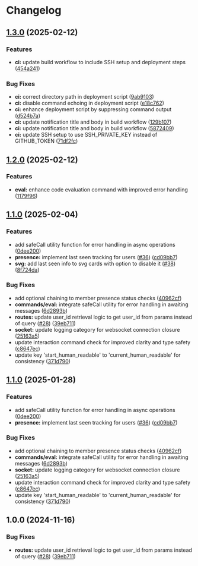 # Changelog

## [1.3.0](https://github.com/discordplace/lantern/compare/v1.2.0...v1.3.0) (2025-02-12)


### Features

* **ci:** update build workflow to include SSH setup and deployment steps ([454a241](https://github.com/discordplace/lantern/commit/454a2414ead587c71bc76f3c5e6988097c330471))


### Bug Fixes

* **ci:** correct directory path in deployment script ([9ab9103](https://github.com/discordplace/lantern/commit/9ab9103ab890e675110a6ee420d1f0ac184aa47e))
* **ci:** disable command echoing in deployment script ([e18c762](https://github.com/discordplace/lantern/commit/e18c7629f5da72507a21e64d78fe5fa138fb99b4))
* **ci:** enhance deployment script by suppressing command output ([d524b7a](https://github.com/discordplace/lantern/commit/d524b7a2d65bcafd602010cd22025099ac7353d1))
* **ci:** update notification title and body in build workflow ([129b107](https://github.com/discordplace/lantern/commit/129b10719c634327fb98574984ce6d4aaa62be89))
* **ci:** update notification title and body in build workflow ([5872409](https://github.com/discordplace/lantern/commit/5872409a3aef2e615c2d1f7f0e9601777d13fda9))
* **ci:** update SSH setup to use SSH_PRIVATE_KEY instead of GITHUB_TOKEN ([71df2fc](https://github.com/discordplace/lantern/commit/71df2fc913cda56a010d246d686aab42fb039ae9))

## [1.2.0](https://github.com/discordplace/lantern/compare/v1.1.0...v1.2.0) (2025-02-12)


### Features

* **eval:** enhance code evaluation command with improved error handling ([1179f96](https://github.com/discordplace/lantern/commit/1179f96f8153029b6cff746e82aba758a9088e4c))

## [1.1.0](https://github.com/discordplace/lantern/compare/v1.0.1...v1.1.0) (2025-02-04)


### Features

* add safeCall utility function for error handling in async operations ([0dee200](https://github.com/discordplace/lantern/commit/0dee2007e4b7e45008031387954dce38c849071a))
* **presence:** implement last seen tracking for users ([#36](https://github.com/discordplace/lantern/issues/36)) ([cd09bb7](https://github.com/discordplace/lantern/commit/cd09bb735dc0a772965994a33b7012686c373677))
* **svg:** add last seen info to svg cards with option to disable it ([#38](https://github.com/discordplace/lantern/issues/38)) ([8f724da](https://github.com/discordplace/lantern/commit/8f724da073be0945f74d08c707b8a530216f7a77))


### Bug Fixes

* add optional chaining to member presence status checks ([40962cf](https://github.com/discordplace/lantern/commit/40962cf11ebbfe15a38ce4b9d188a654638312d0))
* **commands/eval:** integrate safeCall utility for error handling in awaiting messages ([6d2893b](https://github.com/discordplace/lantern/commit/6d2893b7dbe42dfbbf7ce081a21afac20ab96d26))
* **routes:** update user_id retrieval logic to get user_id from params instead of query ([#28](https://github.com/discordplace/lantern/issues/28)) ([39eb711](https://github.com/discordplace/lantern/commit/39eb711f5204e5c18c9b8194e5f0bf9cd5840356))
* **socket:** update logging category for websocket connection closure ([25163a5](https://github.com/discordplace/lantern/commit/25163a59d67d64aef29aa428137d427746d0b483))
* update interaction command check for improved clarity and type safety ([c8647ec](https://github.com/discordplace/lantern/commit/c8647ec657e12590eeff0cdd1e7b423e39658931))
* update key 'start_human_readable' to 'current_human_readable' for consistency ([371d790](https://github.com/discordplace/lantern/commit/371d790e4732fc395220a307d1ddb54552d6dc56))

## [1.1.0](https://github.com/discordplace/lantern/compare/v1.0.0...v1.1.0) (2025-01-28)


### Features

* add safeCall utility function for error handling in async operations ([0dee200](https://github.com/discordplace/lantern/commit/0dee2007e4b7e45008031387954dce38c849071a))
* **presence:** implement last seen tracking for users ([#36](https://github.com/discordplace/lantern/issues/36)) ([cd09bb7](https://github.com/discordplace/lantern/commit/cd09bb735dc0a772965994a33b7012686c373677))


### Bug Fixes

* add optional chaining to member presence status checks ([40962cf](https://github.com/discordplace/lantern/commit/40962cf11ebbfe15a38ce4b9d188a654638312d0))
* **commands/eval:** integrate safeCall utility for error handling in awaiting messages ([6d2893b](https://github.com/discordplace/lantern/commit/6d2893b7dbe42dfbbf7ce081a21afac20ab96d26))
* **socket:** update logging category for websocket connection closure ([25163a5](https://github.com/discordplace/lantern/commit/25163a59d67d64aef29aa428137d427746d0b483))
* update interaction command check for improved clarity and type safety ([c8647ec](https://github.com/discordplace/lantern/commit/c8647ec657e12590eeff0cdd1e7b423e39658931))
* update key 'start_human_readable' to 'current_human_readable' for consistency ([371d790](https://github.com/discordplace/lantern/commit/371d790e4732fc395220a307d1ddb54552d6dc56))

## 1.0.0 (2024-11-16)


### Bug Fixes

* **routes:** update user_id retrieval logic to get user_id from params instead of query ([#28](https://github.com/discordplace/lantern/issues/28)) ([39eb711](https://github.com/discordplace/lantern/commit/39eb711f5204e5c18c9b8194e5f0bf9cd5840356))
